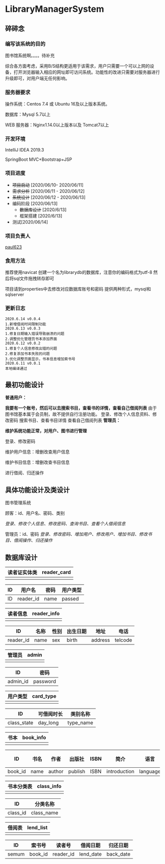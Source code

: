 
# LibraryManagerSystem

## 碎碎念

### 编写该系统的目的

图书馆系统啊。。。。待补充

综合各方面考虑，采用B/S结构更适用于该需求，用户只需要一个可以上网的设备，打开浏览器输入相应的网址即可访问系统。功能性的改进只需要对服务器进行升级即可，对用户端无任何影响。

### 服务器要求

操作系统：Centos 7.4 或 Ubuntu 16及以上版本系统。

数据库：Mysql 5.7以上

WEB 服务器：Nginx1.14.0以上版本以及 Tomcat7以上 

### 开发环境

IntelliJ IDEA 2019.3 

SpringBoot MVC+Bootstrap+JSP

### 项目进度

- ~~项目启动~~ [2020/06/10- 2020/06/11]
- ~~需求分析~~ [2020/06/11 - 2020/06/12]
- ~~系统设计~~ [2020/06/12 - 2020/06/13]
- 编码阶段 [2020/06/13]
  - ~~数据库设计~~ [2020/6/13]
  - 框架搭建 [2020/6/13]
- 测试[2020/06/14]

### 项目负责人

[paul623](https://github.com/paul623)

### 食用方法
推荐使用navicat
创建一个名为librarydb的数据库，注意你的编码格式为utf-8
然后将sql文件拖拽转存即可

项目请到properties中去修改对应数据库账号和密码
提供两种形式，mysql和sqlserver

### 更新日志
```$xslt
2020.6.14 v0.0.4
1.新增借阅时间限制功能
2020.6.13 v0.0.3
1.修复日期输入错误导致崩溃的问题
2.调整优化管理员书本添加界面
2020.6.12 v0.0.2
1.修复个人信息修改出错的问题
2.修复添加书本失败的问题
3.优化调整页面显示，书本信息增加索书号
2020.6.11 v0.0.1
本地编译通过
```

## 最初功能设计

**普通用户：**

**我要有一个账号，然后可以去搜索书目，查看书的详情，查看自己借阅列表**
由于图书馆基本属于会员制，故不提供自行注册功能。
登录、修改个人信息资料、修改密码
搜索书目、查看书目详情
查看自己借阅列表 
 **管理员：**

**维护系统功能正常，对用户、图书进行管理**

登录、修改密码

维护用户信息：增删改查用户信息

维护书目信息：增删改查书目信息

进行借阅、归还操作

## 具体功能设计及类设计

图书管理系统

顾客：id、用户名、密码、类别

*登录、修改个人信息、修改密码、查询书目、查看个人借阅信息*

管理员：id、密码
*登录、修改密码、增加用户、修改用户、增加书目、修改书目、借阅操作、归还操作*


## 数据库设计

| 读者证实体类 | reader_card|
| ---------- | ----------- |
|            |             |

| ID   | 用户名   |  密码     | 用户类型|
| ---- | -------- | ----------- | -------- | 
| ID   | reader_id| name| passed| card_state| 

| 读者信息 | reader_info|
| -------------- | ---------- |
|                |            |

| ID   | 名称 | 性别 | 出生日期| 地址| 电话|
| ---- | ------------ | ----------- | -------- | ------------ | -------- |
| reader_id| name| sex| birth| address| telcode|

| 管理员 | admin|
| ---------- | ----- |
|            |       |

| ID   | 密码|
| ---- | -------- |
| admin_id| password |

| 用户类型 | card_type|
| ------------ | ---------- |
|              |            |

| ID   | 可借阅时长 | 类别名称| 
| ---- | ------------ | ----------- | 
| class_state| day_long| type_name|

| 书本 | book_info|
| ------------ | --------- |
|              |           |

| ID | 书名| 作者| 出版社  | ISBN  | 简介  | 语言   | 价格  | 出版日期 |分类号|书架号|在馆状态|
| ---------- | -------- | ---------- | --------- | --------- | -------- | ------------ | ------------- | -------- |-------- |-------- |-------- |
| book_id| name| author| publish| ISBN| introduction| language| price| pubdate|class_id|pressmark|state|

| 书本分类表 | class_info|
| ---------------- | -------- |
|                  |          |

| ID   | 分类名称     |
| ---- | --------- |
| class_id| class_name| 

| 借阅表 | lend_list|
| -------------------- | ---------- |
|                      |            |

| ID   | 索书号   |读者号  | 借阅日期  | 归还日期 |
| ---- | ----------- | ---------------- | ----------------------- | -------- |
| semum  | book_id | reader_id| lend_date| back_date  |
    
